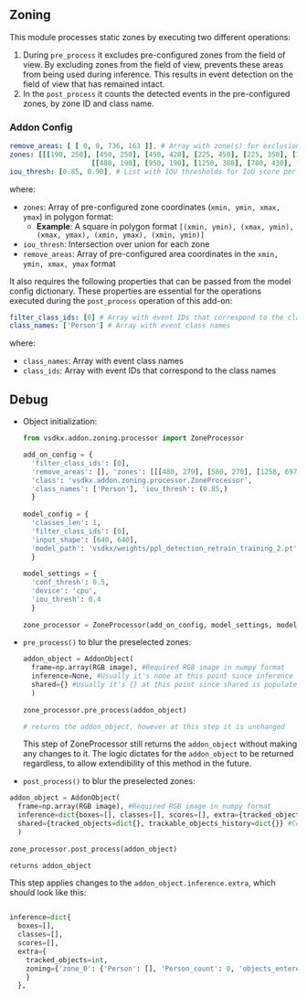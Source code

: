 
## Zoning
This module processes static zones by executing two different operations:

1. During `pre_process` it excludes pre-configured zones from the field of view. By excluding zones from the field of view, prevents these areas from being used during inference. This results in event detection on the field of view that has remained intact. 
2. In the `post_process` it counts the detected events in the pre-configured zones, by zone ID and class name.

### Addon Config
```yaml
remove_areas: [ [ 0, 0, 736, 163 ]], # Array with zone(s) for exclusion coordinates
zones: [[[190, 250], [450, 250], [450, 420], [225, 450], [225, 350], [190, 350], [190, 250]],
                    [[480, 190], [950, 190], [1250, 380], [780, 430], [480, 190]]], # Array with zone(s) coordinates
iou_thresh: [0.85, 0.90], # List with IOU thresholds for IoU score per pre-configured zone
```

where:
- `zones`: Array of pre-configured zone coordinates (`xmin, ymin, xmax, ymax`) in polygon format:
   - **Example**: A square in polygon format `[(xmin, ymin), (xmax, ymin), (xmax, ymax), (xmin, ymax), (xmin, ymin)]`
- `iou_thresh`: Intersection over union for each zone
- `remove_areas`: Array of pre-configured area coordinates in the `xmin, ymin, xmax, ymax` format

It also requires the following properties that can be passed from the model config dictionary. These properties are essential for the operations executed during the `post_process` operation of this add-on:

```yaml
filter_class_ids: [0] # Array with event IDs that correspond to the class names
class_names: ['Person'] # Array with event class names
```

where: 
- `class_names`: Array with event class names
- `class_ids`: Array with event IDs that correspond to the class names

## Debug

- Object initialization:
  ```python
  from vsdkx.addon.zoning.processor import ZoneProcessor
  
  add_on_config = {
    'filter_class_ids': [0], 
    'remove_areas': [], 'zones': [[[480, 279], [580, 270], [1258, 697], [332, 710], [396, 405], [480, 279]]], 
    'class': 'vsdkx.addon.zoning.processor.ZoneProcessor', 
    'class_names': ['Person'], 'iou_thresh': (0.85,)
    }
    
  model_config = {
    'classes_len': 1, 
    'filter_class_ids': [0], 
    'input_shape': [640, 640], 
    'model_path': 'vsdkx/weights/ppl_detection_retrain_training_2.pt'
    }
    
  model_settings = {
    'conf_thresh': 0.5, 
    'device': 'cpu', 
    'iou_thresh': 0.4
    }
    
  zone_processor = ZoneProcessor(add_on_config, model_settings, model_config)
  ```

- `pre_process()` to blur the preselected zones:
  ```python
  addon_object = AddonObject(
    frame=np.array(RGB image), #Required RGB image in numpy format
    inference=None, #Usually it's none at this point since inference is populated at the `post_process` step
    shared={} #Usually it's {} at this point since shared is populated at the `post_process` step
    )
    
  zone_processor.pre_process(addon_object)
  
  # returns the addon_object, however at this step it is unchanged 
  ```
  
  This step of ZoneProcessor still returns the `addon_object` without making any changes to it. The logic dictates for the `addon_object` to be returned regardless, to allow extendibility of this method in the future.
 
 - `post_process()` to blur the preselected zones:
  ```python
  addon_object = AddonObject(
    frame=np.array(RGB image), #Required RGB image in numpy format
    inference=dict{boxes=[], classes=[], scores=[], extra={tracked_objects=int}}, #Contains the results of the inference and the amount of tracked_objects
    shared={tracked_objects=dict{}, trackable_objects_history=dict{}} #Contains the shared dictionaries generated on this frame by the ObjectTracker
    )
    
  zone_processor.post_process(addon_object)
  
  returns addon_object
  ```
  
  This step applies changes to the `addon_object.inference.extra`, which should look like this:
  ```python
  
  inference=dict{
    boxes=[],
    classes=[],
    scores=[],
    extra={
      tracked_objects=int,
      zoning={'zone_0': {'Person': [], 'Person_count': 0, 'objects_entered': {'Person': [], 'Person_count': 0}, 'objects_exited': {'Person': [], 'Person_count': 0}}, 'rest': {'Person': [], 'Person_count': 0}}
      }
    }, 
  
  ```
  
